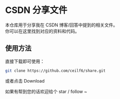 # CSDN 分享文件

本仓库用于分享我在 CSDN 博客/回答中提到的相关文件。  
你可以在这里找到对应的资料和代码。

## 使用方法
直接下载即可使用：
```bash
git clone https://github.com/ceilf6/share.git
```
或者点击 Download

如果有帮到您的话欢迎给个 star / follow ~
